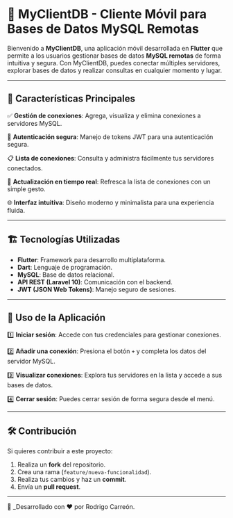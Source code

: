 # 📡 MyClientDB - Cliente Móvil para Bases de Datos MySQL Remotas

Bienvenido a **MyClientDB**, una aplicación móvil desarrollada en **Flutter** que permite a los usuarios gestionar bases de datos **MySQL remotas** de forma intuitiva y segura. Con MyClientDB, puedes conectar múltiples servidores, explorar bases de datos y realizar consultas en cualquier momento y lugar.

---

## 🚀 Características Principales

✅ **Gestión de conexiones**: Agrega, visualiza y elimina conexiones a servidores MySQL.

🔑 **Autenticación segura**: Manejo de tokens JWT para una autenticación segura.

📋 **Lista de conexiones**: Consulta y administra fácilmente tus servidores conectados.

🔄 **Actualización en tiempo real**: Refresca la lista de conexiones con un simple gesto.

🌐 **Interfaz intuitiva**: Diseño moderno y minimalista para una experiencia fluida.

---

## 🏗️ Tecnologías Utilizadas

- **Flutter**: Framework para desarrollo multiplataforma.
- **Dart**: Lenguaje de programación.
- **MySQL**: Base de datos relacional.
- **API REST (Laravel 10)**: Comunicación con el backend.
- **JWT (JSON Web Tokens)**: Manejo seguro de sesiones.

---

## 📱 Uso de la Aplicación

1️⃣ **Iniciar sesión**: Accede con tus credenciales para gestionar conexiones.

2️⃣ **Añadir una conexión**: Presiona el botón `+` y completa los datos del servidor MySQL.

3️⃣ **Visualizar conexiones**: Explora tus servidores en la lista y accede a sus bases de datos.

4️⃣ **Cerrar sesión**: Puedes cerrar sesión de forma segura desde el menú.

---

## 🛠️ Contribución

Si quieres contribuir a este proyecto:
1. Realiza un **fork** del repositorio.
2. Crea una rama (`feature/nueva-funcionalidad`).
3. Realiza tus cambios y haz un **commit**.
4. Envía un **pull request**.

---

📌 _Desarrollado con ❤️ por Rodrigo Carreón.

